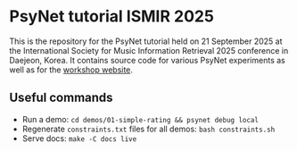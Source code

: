 # PsyNet tutorial ISMIR 2025

This is the repository for the PsyNet tutorial held on 21 September 2025
at the International Society for Music Information Retrieval 2025 conference
in Daejeon, Korea. It contains source code for various PsyNet experiments
as well as for the [workshop website](https://pmcharrison.github.io/psynet-workshop-ismir-2025/#).

## Useful commands

- Run a demo: `cd demos/01-simple-rating && psynet debug local`
- Regenerate `constraints.txt` files for all demos: `bash constraints.sh`
- Serve docs: `make -C docs live`
